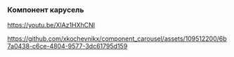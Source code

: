 ### Компонент карусель

https://youtu.be/XlAz1HXhCNI


https://github.com/xkochevnikx/component_carousel/assets/109512200/6b7a0438-c6ce-4804-9577-3dc61795d159

